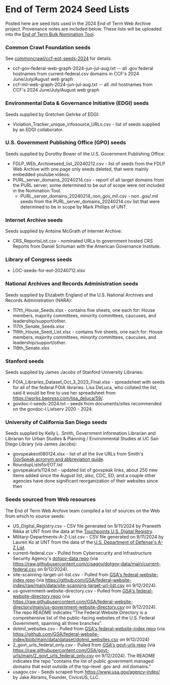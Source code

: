 # End of Term 2024 Seed Lists

Posted here are seed lists used in the 2024 End of Term Web Archive project.
Provenance notes are included below. These lists will be uploaded into the
[End of Term Bulk Nomination Tool](https://digital2.library.unt.edu/nomination/eth2024_bulk/).

### Common Crawl Foundation seeds

See [commoncrawl/ccf-eot-seeds-2024](https://github.com/commoncrawl/ccf-eot-seeds-2024) for details.

* ccf-gov-federal-web-graph-2024-jun-jul-aug.txt -- all .gov federal hostnames from current-federal.csv domains in CCF's 2024 June/July/August web graph
* ccf-mil-web-graph-2024-jun-jul-aug.txt -- all .mil hostnames from CCF's 2024 June/July/August web graph

### Environmental Data & Governance Initiative (EDGI) seeds
Seeds supplied by Gretchen Gehrke of EDGI:
* Violation_Tracker_unique_infosource_URLs.csv - list of seeds supplied by an EDGI collaborator.

### U.S. Government Publishing Office (GPO) seeds
Seeds supplied by Dorothy Bower of the U.S. Government Publishing Office:

* FDLP_WEb_Archiveseed_list_20240212.csv - list of seeds from the FDLP Web Archive with one page only seeds deleted, that were mainly embedded youtube videos.
* PURL_server_domains_20240214.csv - report of all target domains from the PURL server; some determined to be out of scope were not included in the Nomination Tool.
    * PURL_server_domains_20240214_non_gov_mil.csv - non .gov/.mil seeds from the PURL_server_domains_20240214.csv list that were determined to be in scope by Mark Phillips of UNT.

### Internet Archive seeds
Seeds supplied by Antoine McGrath of Internet Archive:

* CRS_ReportsList.csv - nominated URLs to government hosted CRS Reports from Daniel Schuman with the American Governance Institute.

### Library of Congress seeds

* LOC-seeds-for-eot-20240712.xlsx

### National Archives and Records Administration seeds

Seeds supplied by Elizabeth England of the U.S. National Archives and Records Administration (NARA):

* 117th_House_Seeds.xlsx - contains five sheets, one each for: House members, majority committees, minority committees, caucuses, and leadership/support/other.
* 117th_Senate_Seeds.xlsx
* 118th_House_Seed_List.xlsx - contains five sheets, one each for: House members, majority committees, minority committees, caucuses, and leadership/support/other.
* 118th_Senate.xlsx

### Stanford seeds
Seeds supplied by James Jacobs of Stanford University Libraries:

* FOIA_Libraries_Dataset_Oct_3_2023_Final.xlsx - spreadsheet with seeds for all of the federal FOIA libraries. Lisa DeLuca, who collated the list, said it would be fine to use her spreadsheet from https://works.bepress.com/lisa_deluca/59/.
* govdoc-l-seeds-2024.txt - seeds from documents/sites recommended on the govdoc-l Listserv 2020 - 2024.

### University of California San Diego seeds
Seeds supplied by Kelly L. Smith, Government Information Librarian and Librarian for Urban Studies & Planning / Environmental Studies at UC San Diego Library (via James Jacobs):

* govspeakeot080124.xlsx - list of all the live URLs from Smith's [GovSpeak acronym and abbreviation guide](https://ucsd.libguides.com/govspeak/home).
* RoundupListsforEOT.txt
* govspeakurls1124.txt - updated list of govspeak links, about 250 new items added since the August list; also, CDC, ED, and a couple other agencies have done significant reorganization of their websites since then

### Seeds sourced from Web resources
The End of Term Web Archive team compiled a list of sources on the Web from which to source seeds:

* US_Digital_Registry.csv - CSV file generated on 9/11/2024 by Praneeth Rikka at UNT from the data at the [Touchpoints U.S. Digital Registry](https://touchpoints.app.cloud.gov/registry).
* Military-Departments-A-Z-List.csv - CSV file generated on 9/11/2024 by Lauren Ko at UNT from the data of the [U.S. Department of Defense's A-Z List](https://www.defense.gov/Resources/Military-Departments/A-Z-List/).
* current-federal.csv - Pulled from Cybersecurity and Infrastructure Security Agency's [dotgov-data repo](https://github.com/cisagov/dotgov-data) (via https://raw.githubusercontent.com/cisagov/dotgov-data/main/current-federal.csv on 9/12/2024).
* site-scanning-target-url-list.csv - Pulled from [GSA's federal-website-index repo](https://github.com/GSA/federal-website-index) (via https://github.com/GSA/federal-website-index/raw/main/data/site-scanning-target-url-list.csv on 9/12/2024).
* us-government-website-directory.csv - Pulled from [GSA's federal-website-directory repo](https://github.com/GSA/federal-website-directory) (via https://raw.githubusercontent.com/GSA/federal-website-directory/main/us-government-website-directory.csv on 9/12/2024). The repo README indicates "The Federal Website Directory is a comprehensive list of the public-facing websites of the U.S. Federal Government, spanning all three branches".
* dotmil_websites.csv - Pulled from [GSA's federal-website-index repo](https://github.com/GSA/federal-website-index) (via https://github.com/GSA/federal-website-index/blob/main/data/dataset/dotmil_websites.csv on 9/12/2024)
* 2_govt_urls_federal_only.csv - Pulled from [GSA's govt-urls repo](https://github.com/GSA/govt-urls/) (via https://raw.githubusercontent.com/GSA/govt-urls/main/2_govt_urls_federal_only.csv on 9/12/2024). The README indicates the repo "contains the list of public government managed domains that exist outside of the top-level .gov and .mil domains."
* usagov.csv - Seeds scraped from https://www.usa.gov/agency-index/ by Jake Abrams, Founder, CivicsUS, LLC.
